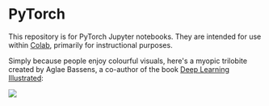 # PyTorch

This repository is for PyTorch Jupyter notebooks. They are intended for use within [Colab](https://colab.research.google.com), primarily for instructional purposes.

Simply because people enjoy colourful visuals, here's a myopic trilobite created by Aglae Bassens, a co-author of the book [Deep Learning Illustrated](https://deeplearningillustrated.com):  

![](https://github.com/illustrated-series/deep-learning-illustrated/blob/master/img/bespectacled_trilobite.jpeg)

